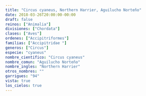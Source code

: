 ```yaml
---
title: "Circus cyaneus, Northern Harrier, Aguilucho Norteño"
date: 2018-03-26T20:00:00-00:00
draft: false
reinos: ["Animalia"]
divisiones: ["Chordata"]
clases: ["Aves"]
ordenes: ["Accipitriformes"]
familias: ["Accipitridae "]
generos: ["Circus"]
especie: "cyaneus"
nombre_cientifico: "Circus cyaneus"
nombre_comun: "Aguilucho Norteño"
nombre_ingles: "Northern Harrier"
otros_nombres: ""
garrigues: "94"
vista: true
los_cielos: true
---
```

